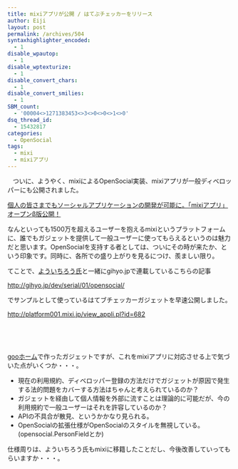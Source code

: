 ```yaml
---
title: mixiアプリが公開 / はてぶチェッカーをリリース
author: Eiji
layout: post
permalink: /archives/504
syntaxhighlighter_encoded:
  - 1
disable_wpautop:
  - 1
disable_wptexturize:
  - 1
disable_convert_chars:
  - 1
disable_convert_smilies:
  - 1
SBM_count:
  - '00004<>1271383453<>3<>0<>0<>1<>0'
dsq_thread_id:
  - 15432817
categories:
  - OpenSocial
tags:
  - mixi
  - mixiアプリ
---
```

<div class="wp_plus_one_button" style="margin: 0 8px 8px 0; float:left; ">
  <g:plusone href="http://devlog.agektmr.com/archives/504" callback="wp_plus_one_handler"></g:plusone>
</div>

 ついに、ようやく、mixiによるOpenSocial実装、mixiアプリが一般ディベロッパーにも公開されました。

<a target="_blank" href="http://mixi.co.jp/press_09/0408_1.html">個人の皆さまでもソーシャルアプリケーションの開発が可能に。「mixiアプリ」オープンβ版公開！</a>

なんといっても1500万を超えるユーザーを抱えるmixiというプラットフォームに、誰でもガジェットを提供して一般ユーザーに使ってもらえるというのは魅力だと思います。OpenSocialを支持する者としては、ついにその時が来たか、という印象です。同時に、各所での盛り上がりを見るにつけ、羨ましい限り。

てことで、<a target="_blank" href="http://www.eisbahn.jp/yoichiro/">よういちろう氏</a>と一緒にgihyo.jpで連載しているこちらの記事

<a target="_blank" href="http://gihyo.jp/dev/serial/01/opensocial/">http://gihyo.jp/dev/serial/01/opensocial/</a>

でサンプルとして使っているはてブチェッカーガジェットを早速公開しました。

<a target="_blank" href="http://platform001.mixi.jp/view_appli.pl?id=682">http://platform001.mixi.jp/view_appli.pl?id=682</a>

 

 

<a target="_blank" href="http://sandbox.home.goo.ne.jp/">gooホーム</a>で作ったガジェットですが、これをmixiアプリに対応させる上で気づいた点がいくつか・・・。

*   現在の利用規約、ディベロッパー登録の方法だけでガジェットが原因で発生する法的問題をカバーする方法はちゃんと考えられているのか？
*   ガジェットを経由して個人情報を外部に流すことは理論的に可能だが、今の利用規約で一般ユーザーはそれを許容しているのか？
*   APIの不具合が散見、というかかなり見られる。
*   OpenSocialの拡張仕様がOpenSocialのスタイルを無視している。(opensocial.PersonFieldとか)

仕様周りは、よういちろう氏もmixiに移籍したことだし、今後改善していってもらいますか・・・。